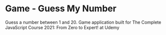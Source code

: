 # Game - Guess My Number
Guess a number between 1 and 20.
Game application built for The Complete JavaScript Course 2021: From Zero to Expert! at Udemy
